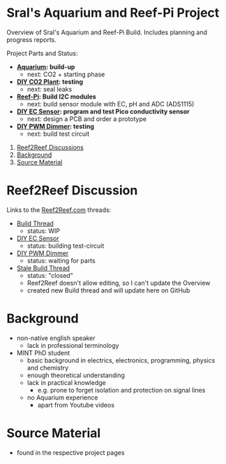 # Sral's Aquarium and Reef-Pi Project

Overview of Sral's Aquarium and Reef-Pi Build. Includes planning and progress reports.

Project Parts and Status:
   - **[Aquarium](Aquarium.md): build-up**
      - next: CO2 + starting phase
   - **[DIY CO2 Plant](diyco2.md): testing**
      - next: seal leaks
   - **[Reef-Pi](reefPi.md): Build I2C modules**
      - next: build sensor module with EC, pH and ADC (ADS1115)
   - **[DIY EC Sensor](diyec.md): program and test Pico conductivity sensor**
      - next: design a PCB and order a prototype
   - **[DIY PWM Dimmer](diyPWMDimmer.md): testing**
      - next: build test circuit

1. [Reef2Reef Discussions](#reef2reef-discussion)
2. [Background](#background)
3. [Source Material](#source-material)

# Reef2Reef Discussion

Links to the  [Reef2Reef.com](https://www.reef2reef.com/forums/reef-pi-discussion.1296/) threads:
   - [Build Thread](https://www.reef2reef.com/threads/srals-aquarium-and-reef-pi-build.911434/)
      - status: WIP
   - [DIY EC Sensor](https://www.reef2reef.com/threads/diy-ec-sensor.911282/)
      - status: building test-circuit
   - [DIY PWM Dimmer](https://www.reef2reef.com/threads/diy-led-controler-driver.912643/)
      - status: waiting for parts
   - [Stale Build Thread](https://www.reef2reef.com/threads/srals-aquarium-and-reef-pi-build.909622/)
      - status: "closed"
      - Reef2Reef doesn't allow editing, so I can't update the Overview
      - created new Build thread and will update here on GitHub

#  Background

  - non-native english speaker
    - lack in professional terminology
  - MINT PhD student
    - basic background in electrics, electronics, programming, physics and chemistry
    - enough theoretical understanding
    - lack in practical knowledge
      - e.g. prone to forget isolation and protection on signal lines
    - no Aquarium experience
      - apart from Youtube videos

# Source Material
 - found in the respective project pages
 
